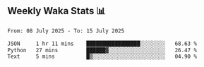 ## Weekly Waka Stats 📊
<!--START_SECTION:waka-->

```txt
From: 08 July 2025 - To: 15 July 2025

JSON     1 hr 11 mins    █████████████████░░░░░░░░   68.63 %
Python   27 mins         ██████▓░░░░░░░░░░░░░░░░░░   26.47 %
Text     5 mins          █▒░░░░░░░░░░░░░░░░░░░░░░░   04.90 %
```

<!--END_SECTION:waka-->

<!--

Here are some ideas to get you started:

- 🔭 I’m currently working on (way to add branches committed on)
- 🌱 I’m currently learning Web Frameworks and Machine Learning! (Lisp, JS (react & angular), Python, and __)
- 💬 Ask me about ...
- 📫 How to reach me: 
- 😄 Pronouns: He/Him/His
- ⚡ Fun fact: ...

that-recsys-lab
-->
